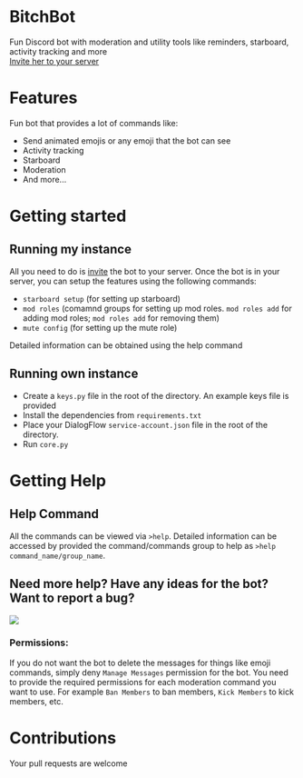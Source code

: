# BitchBot

 Fun Discord bot with moderation and utility tools like reminders, starboard, activity tracking and more  
 [Invite her to your server](https://discordapp.com/oauth2/authorize?client_id=595363392886145046&scope=bot&permissions=388160)
 
# Features

Fun bot that provides a lot of commands like:

* Send animated emojis or any emoji that the bot can see
* Activity tracking
* Starboard
* Moderation
* And more...

# Getting started

## Running my instance

All you need to do is [invite](https://discordapp.com/oauth2/authorize?client_id=595363392886145046&scope=bot&permissions=388160) the bot to your server. Once the bot is in your server, you can setup the features using the following commands:

* `starboard setup` (for setting up starboard)
* `mod roles` (comamnd groups for setting up mod roles. `mod roles add` for adding mod roles; `mod roles add` for removing them)
* `mute config` (for setting up the mute role)

Detailed information can be obtained using the help command

## Running own instance

* Create a `keys.py` file in the root of the directory. An example keys file is provided
* Install the dependencies from `requirements.txt`
* Place your DialogFlow `service-account.json` file in the root of the directory.
* Run `core.py`

# Getting Help

## Help Command

All the commands can be viewed via `>help`. Detailed information can be accessed by provided the command/commands group to help as `>help command_name/group_name`.

## Need more help? Have any ideas for the bot? Want to report a bug?


[![](https://discordapp.com/api/v7/guilds/693765408787922994/widget.png?style=banner4)](https://discord.gg/k2ysVzd)

### Permissions:

If you do not want the bot to delete the messages for things like emoji commands, simply deny `Manage Messages` permission for the bot. You need to provide the required permissions for each moderation command you want to use. For example `Ban Members` to ban members, `Kick Members` to kick members, etc.

# Contributions

Your pull requests are welcome
